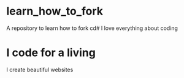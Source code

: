 # learn_how_to_fork
A repository to learn how to fork
cd# I love everything about coding
# I code for a living
I create beautiful websites
